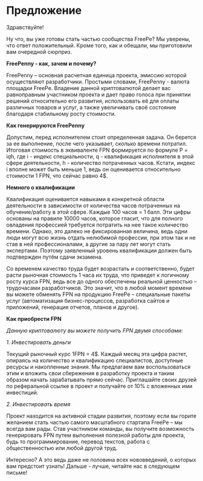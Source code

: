 # Предложение

Здравствуйте!

Ну что, вы уже готовы стать частью сообщества FreePe? Мы уверены, что ответ положительный. Кроме того, как и обещали, мы приготовили вам очередной сюрприз.

**FreePenny - как, зачем и почему?**

FreePenny – основная расчетная единица проекта, эмиссию которой осуществляют разработчики. Простыми словами, FreePenny - валюта площадки FreePe. Владение данной криптовалютой делает вас равноправным участником проекта и дает право голоса при принятии решений относительно его развития, использовать её для оплаты различных товаров и услуг, а также увеличивать своё состояние благодаря стабильному росту стоимости.

**Как генерируются FreePenny** 

Допустим, перед исполнителем стоит определенная задача. Он берется за ее выполнение, после чего указывает, сколько времени потратил. Итоговая стоимость в эквиваленте FPN формируется по формуле P = i*q*h, где i - индекс специальности, q - квалификация исполнителя в этой сфере деятельности, h - количество потраченных часов. Кстати, индекс i вполне может быть меньше 1, ведь он оценивается относительно стоимости 1 FPN, что сейчас равно 4$. 

**Немного о квалификации**

Квалификация оценивается навыками в конкретной области деятельности в зависимости от количества часов потраченных на обучение/работу в этой сфере. Каждые 100 часов = 1 балл. Эти цифры основаны на правиле 10000 часов, которое гласит, что для полного овладения профессией требуется потратить на нее такое количество времени. Однако, это далеко не фиксированная величина, ведь одни люди могут всю жизнь отдать нелюбимой профессии, при этом так и не став в ней профессионалами, а другие за пару лет могут стать экспертами. Поэтому заявленный уровень квалификации должен быть подтвержден путём сдачи экзамена. 

Со временем качество труда будет возрастать и соответственно, будет расти рыночная стоимость 1 часа их труда, что приведет к логичному росту курса FPN, ведь все до одного обеспечены реальной ценностью – трудочасами разработчиков. Это значит, что в любой момент времени вы можете обменять FPN на продукцию FreePe – специальные пакеты услуг  (автоматизация бизнес-процессов, разработка сайтов и приложений, генерация отчетов, планов и другое).  

**Как приобрести FPN** 

*Данную криптовалюту вы можете получить FPN двумя способами:*

*1. Инвестировать деньги*

Текущий рыночный курс 1FPN = 4$. Каждый месяц эта цифра растет, опираясь на количество и квалификацию специалистов, доступные ресурсы и накопленные знания. Мы предлагаем вам воспользоваться этим и вложить свои сбережения в разработку проекта и таким образом начать зарабатывать прямо сейчас. Приглашайте своих друзей по реферальной ссылке в проект и получайте от 10% с вложенных ими инвестиций. 

*2. Инвестировать время*

Проект находится на активной стадии развития, поэтому если вы горите желанием стать частью самого масштабного стартапа FreePe – мы всегда вам рады. Став участником команды, вы получите возможность генерировать FPN путем выполнения полезной работы для проекта, будь то программирование, перевод текстов, работа с общественностью или любой другой труд. 

Интересно? А это ведь даже не половина всех нововведений, о которых вам предстоит узнать! Дальше - лучше, читайте нас в следующем письме!




